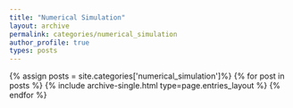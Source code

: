 ```yaml
---
title: "Numerical Simulation"
layout: archive
permalink: categories/numerical_simulation
author_profile: true
types: posts
---
```


{% assign posts = site.categories['numerical_simulation']%}
{% for post in posts %}
  {% include archive-single.html type=page.entries_layout %}
{% endfor %}
